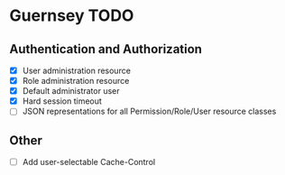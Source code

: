 # Guernsey TODO

## Authentication and Authorization

- [x] User administration resource
- [x] Role administration resource
- [x] Default administrator user
- [x] Hard session timeout
- [ ] JSON representations for all Permission/Role/User resource classes

## Other

- [ ] Add user-selectable Cache-Control


